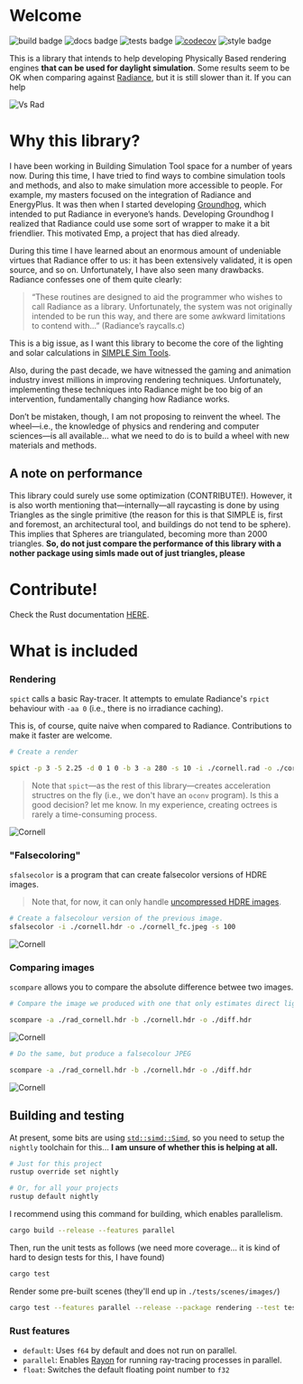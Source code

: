 # Welcome

![build badge](https://github.com/SIMPLE-BuildingSimulation/rendering/actions/workflows/build.yaml/badge.svg)
![docs badge](https://github.com/SIMPLE-BuildingSimulation/rendering/actions/workflows/docs.yaml/badge.svg)
![tests badge](https://github.com/SIMPLE-BuildingSimulation/rendering/actions/workflows/tests.yaml/badge.svg)
[![codecov](https://codecov.io/gh/SIMPLE-BuildingSimulation/rendering/branch/main/graph/badge.svg?token=DPUWCNLBRF)](https://codecov.io/gh/SIMPLE-BuildingSimulation/rendering)
![style badge](https://github.com/SIMPLE-BuildingSimulation/rendering/actions/workflows/style.yaml/badge.svg)


This is a library that intends to help developing Physically Based rendering engines **that can be used for daylight simulation**. Some results seem to be OK when comparing
against [Radiance](https://www.radiance-online.org), but it is still slower than it. If you can help 

![Vs Rad](./readme_img/vsRad.png "Vs Radiance")

# Why this library?

I have been working in Building Simulation Tool space for a number of years now. During this time, I have tried to find ways to combine simulation tools and methods, and also to make simulation more accessible to people. For example, my masters focused on the integration of Radiance and EnergyPlus. It was then when I started developing [Groundhog](www.groundhoglighting.com), which intended to put Radiance in everyone’s hands. Developing Groundhog I realized that Radiance could use some sort of wrapper to make it a bit friendlier. This motivated Emp,  a project that has died already. 

During this time I have learned about an enormous amount of undeniable virtues that Radiance offer to us: it has been extensively validated, it is open source, and so on. Unfortunately, I have also seen many drawbacks. Radiance confesses one of them  quite clearly:

> “These routines are designed to aid the programmer who wishes to call Radiance as a library.  Unfortunately, the system was not originally intended to be run this way, and there are some awkward limitations to contend with…” (Radiance’s raycalls.c)

This is a big issue, as I want this library to become the core of the lighting and solar calculations in [SIMPLE Sim Tools](https://www.simplesim.tools).

Also, during the past decade, we have witnessed the gaming and animation industry invest millions in improving rendering techniques. Unfortunately, implementing these techniques into Radiance might be too big of an intervention, fundamentally changing how Radiance works.

Don’t be mistaken, though, I am not proposing to reinvent the wheel. The wheel—i.e., the knowledge of physics and rendering and computer sciences—is all available… what we need to do is to build a wheel with new materials and methods.


## A note on performance

This library could surely use some optimization (CONTRIBUTE!). However, it is also
worth mentioning that—internally—all raycasting is done by using Triangles 
as the single primitive (the reason for this is that SIMPLE is, first and foremost, an architectural tool, and buildings do not tend to be sphere). 
This implies that Spheres are triangulated, becoming more than 2000 triangles.  **So, do not just compare the performance of this library with a nother package using simls made out of just triangles, please**

# Contribute!

Check the Rust documentation [HERE](https://simple-buildingsimulation.github.io/rendering/rustdoc/doc/rendering/index.html).


# What is included


### Rendering

`spict` calls a basic Ray-tracer. It attempts to 
emulate Radiance's `rpict` behaviour with `-aa 0` (i.e., there is no irradiance caching). 

This is, of course, quite naive when compared to Radiance. Contributions to make it faster are welcome.

```bash
# Create a render

spict -p 3 -5 2.25 -d 0 1 0 -b 3 -a 280 -s 10 -i ./cornell.rad -o ./cornell.hdr
```

> Note that `spict`—as the rest of this library—creates acceleration structres on the fly (i.e., we don't have an `oconv` program). Is this a good decision? let me know. In my experience, creating octrees is rarely a time-consuming process.



![Cornell](./readme_img/cornell_small.png "Cornell Box")

### "Falsecoloring"

`sfalsecolor` is a program that can create falsecolor versions of HDRE images.

> Note that, for now, it can only handle [uncompressed HDRE images](https://discourse.radiance-online.org/t/missing-pixels-in-hdre-image/5906/4).

```bash
# Create a falsecolour version of the previous image.
sfalsecolor -i ./cornell.hdr -o ./cornell_fc.jpeg -s 100
```


![Cornell](./readme_img/cornell_small_fc.jpeg "Cornell Box FC")

### Comparing images

`scompare` allows you to compare the absolute difference betwee two images.

```bash
# Compare the image we produced with one that only estimates direct lighting, producing a Black and White HDRE image

scompare -a ./rad_cornell.hdr -b ./cornell.hdr -o ./diff.hdr

```
![Cornell](./readme_img/diff.png "Cornell Box FC")

```bash
# Do the same, but produce a falsecolour JPEG

scompare -a ./rad_cornell.hdr -b ./cornell.hdr -o ./diff.hdr

```
![Cornell](./readme_img/diff_fc.jpeg "Cornell Box FC")

## Building and testing

At present, some bits are using [`std::simd::Simd`](https://doc.rust-lang.org/nightly/std/simd/struct.Simd.html), so you need to setup the `nightly` toolchain for this... **I am unsure of whether this is helping at all.**





```bash
# Just for this project
rustup override set nightly

# Or, for all your projects
rustup default nightly
```

I recommend using this command for building, which enables parallelism.

```bash
cargo build --release --features parallel
```

Then, run the unit tests as follows (we need more coverage... it is kind of hard
to design tests for this, I have found)

```bash
cargo test
```

Render some pre-built scenes (they'll end up in `./tests/scenes/images/`)

```bash
cargo test --features parallel --release --package rendering --test test_scenes -- --ignored 

```


### Rust features
* `default`: Uses `f64` by default and does not run on parallel.
* `parallel`: Enables [Rayon](https://docs.rs/rayon/latest/rayon/) for running  ray-tracing processes in parallel.
* `float`: Switches the default floating point number to `f32`




